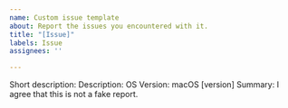 ```yaml
---
name: Custom issue template
about: Report the issues you encountered with it.
title: "[Issue]"
labels: Issue
assignees: ''

---
```


Short description:
Description:
OS Version: macOS [version]
Summary:
I agree that this is not a fake report.
